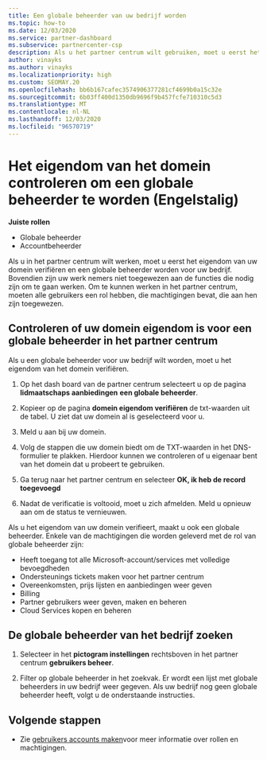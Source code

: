 ```yaml
---
title: Een globale beheerder van uw bedrijf worden
ms.topic: how-to
ms.date: 12/03/2020
ms.service: partner-dashboard
ms.subservice: partnercenter-csp
description: Als u het partner centrum wilt gebruiken, moet u eerst het eigendom van uw domein verifiëren. Meer informatie over hoe u dit doet en hoe u een globale beheerder kunt worden die gebruikers kan toevoegen.
author: vinayks
ms.author: vinayks
ms.localizationpriority: high
ms.custom: SEOMAY.20
ms.openlocfilehash: bb6b167cafec3574906377281cf4699b0a15c32e
ms.sourcegitcommit: 6b03ff400d1350db9696f9b457fcfe710310c5d3
ms.translationtype: MT
ms.contentlocale: nl-NL
ms.lasthandoff: 12/03/2020
ms.locfileid: "96570719"
---
```

# <a name="verify-your-domain-ownership-to-become-global-admin"></a>Het eigendom van het domein controleren om een globale beheerder te worden (Engelstalig) 


**Juiste rollen**

- Globale beheerder
- Accountbeheerder

Als u in het partner centrum wilt werken, moet u eerst het eigendom van uw domein verifiëren en een globale beheerder worden voor uw bedrijf. Bovendien zijn uw werk nemers niet toegewezen aan de functies die nodig zijn om te gaan werken.  Om te kunnen werken in het partner centrum, moeten alle gebruikers een rol hebben, die machtigingen bevat, die aan hen zijn toegewezen.  

## <a name="verify-your-domain-ownership-to-become-a-global-admin-in-partner-center"></a>Controleren of uw domein eigendom is voor een globale beheerder in het partner centrum

Als u een globale beheerder voor uw bedrijf wilt worden, moet u het eigendom van het domein verifiëren.

1. Op het dash board van de partner centrum selecteert u op de pagina **lidmaatschaps aanbiedingen** **een globale beheerder**. 

2. Kopieer op de pagina **domein eigendom verifiëren** de txt-waarden uit de tabel. U ziet dat uw domein al is geselecteerd voor u.

3. Meld u aan bij uw domein. 

4. Volg de stappen die uw domein biedt om de TXT-waarden in het DNS-formulier te plakken.  Hierdoor kunnen we controleren of u eigenaar bent van het domein dat u probeert te gebruiken.

5. Ga terug naar het partner centrum en selecteer **OK, ik heb de record toegevoegd**

6. Nadat de verificatie is voltooid, moet u zich afmelden. Meld u opnieuw aan om de status te vernieuwen. 

Als u het eigendom van uw domein verifieert, maakt u ook een globale beheerder. Enkele van de machtigingen die worden geleverd met de rol van globale beheerder zijn:

- Heeft toegang tot alle Microsoft-account/services met volledige bevoegdheden 
- Ondersteunings tickets maken voor het partner centrum
- Overeenkomsten, prijs lijsten en aanbiedingen weer geven
- Billing
- Partner gebruikers weer geven, maken en beheren
- Cloud Services kopen en beheren

## <a name="find-the-companys-global-admin"></a>De globale beheerder van het bedrijf zoeken

1. Selecteer in het **pictogram instellingen** rechtsboven in het partner centrum **gebruikers beheer**.

1. Filter op globale beheerder in het zoekvak. Er wordt een lijst met globale beheerders in uw bedrijf weer gegeven. Als uw bedrijf nog geen globale beheerder heeft, volgt u de onderstaande instructies.

## <a name="next-steps"></a>Volgende stappen

- Zie [gebruikers accounts maken](create-user-accounts-and-set-permissions.md)voor meer informatie over rollen en machtigingen. 